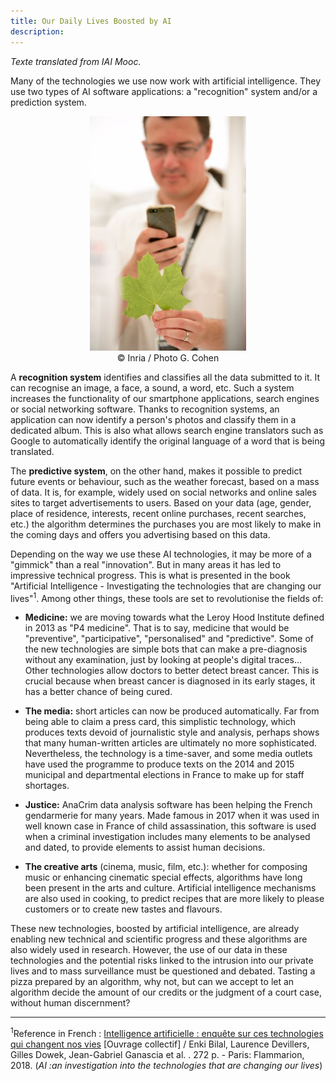 ```yaml
---
title: Our Daily Lives Boosted by AI
description:
---
```


_Texte translated from IAI Mooc._

Many of the technologies we use now work with artificial intelligence. They use two types of AI software applications: a "recognition" system and/or a prediction system.

<center><img src="../Images/Inria-0201-037.jpg" alt="Virtual plant: plant recognition" width="250"></center>
<center>© Inria / Photo G. Cohen</center>

A **recognition system** identifies and classifies all the data submitted to it. It can recognise an image, a face, a sound, a word, etc. Such a system increases the functionality of our smartphone applications, search engines or social networking software. Thanks to recognition systems, an application can now identify a person's photos and classify them in a dedicated album. This is also what allows search engine translators such as Google to automatically identify the original language of a word that is being translated.

The **predictive system**, on the other hand, makes it possible to predict future events or behaviour, such as the weather forecast, based on a mass of data. It is, for example, widely used on social networks and online sales sites to target advertisements to users. Based on your data (age, gender, place of residence, interests, recent online purchases, recent searches, etc.) the algorithm determines the purchases you are most likely to make in the coming days and offers you advertising based on this data.

Depending on the way we use these AI technologies, it may be more of a "gimmick" than a real "innovation". But in many areas it has led to impressive technical progress. This is what is presented in the book "Artificial Intelligence - Investigating the technologies that are changing our lives"<sup>1</sup>. Among other things, these tools are set to revolutionise the fields of:

*   **Medicine:** we are moving towards what the Leroy Hood Institute defined in 2013 as "P4 medicine". That is to say, medicine that would be "preventive", "participative", "personalised" and "predictive". Some of the new technologies are simple bots that can make a pre-diagnosis without any examination, just by looking at people's digital traces... Other technologies allow doctors to better detect breast cancer. This is crucial because when breast cancer is diagnosed in its early stages, it has a better chance of being cured.

*   **The media:** short articles can now be produced automatically. Far from being able to claim a press card, this simplistic technology, which produces texts devoid of journalistic style and analysis, perhaps shows that many human-written articles are ultimately no more sophisticated. Nevertheless, the technology is a time-saver, and some media outlets have used the programme to produce texts on the 2014 and 2015 municipal and departmental elections in France to make up for staff shortages.

*   **Justice:** AnaCrim data analysis software has been helping the French gendarmerie for many years. Made famous in 2017 when it was used in well known case in France of child assassination, this software is used when a criminal investigation includes many elements to be analysed and dated, to provide elements to assist human decisions.

*   **The creative arts** (cinema, music, film, etc.): whether for composing music or enhancing cinematic special effects, algorithms have long been present in the arts and culture. Artificial intelligence mechanisms are also used in cooking, to predict recipes that are more likely to please customers or to create new tastes and flavours.


These new technologies, boosted by artificial intelligence, are already enabling new technical and scientific progress and these algorithms are also widely used in research. However, the use of our data in these technologies and the potential risks linked to the intrusion into our private lives and to mass surveillance must be questioned and debated. Tasting a pizza prepared by an algorithm, why not, but can we accept to let an algorithm decide the amount of our credits or the judgment of a court case, without human discernment?

* * *
<sup>1</sup>Reference in French : [Intelligence artificielle : enquête sur ces technologies qui changent nos vies](https://editions.flammarion.com/Catalogue/champs-actuel/intelligence-artificielle) \[Ouvrage collectif\] / Enki Bilal, Laurence Devillers, Gilles Dowek, Jean-Gabriel Ganascia et al. . 272 p. - Paris: Flammarion, 2018. (_AI :an investigation into the technologies that are changing our lives_)
